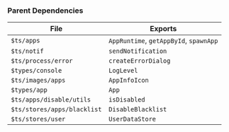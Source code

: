 ### Parent Dependencies

| File | Exports |
| ---- | ------- |
| `$ts/apps` | `AppRuntime`, `getAppById`, `spawnApp` |
| `$ts/notif` | `sendNotification` |
| `$ts/process/error` | `createErrorDialog` |
| `$types/console` | `LogLevel` |
| `$ts/images/apps` | `AppInfoIcon` |
| `$types/app` | `App` |
| `$ts/apps/disable/utils` | `isDisabled` |
| `$ts/stores/apps/blacklist` | `DisableBlacklist` |
| `$ts/stores/user` | `UserDataStore` |

